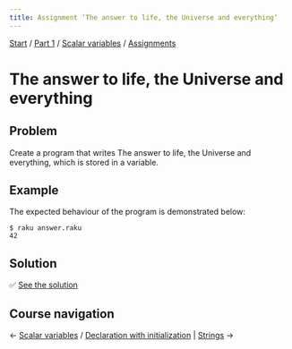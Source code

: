 ```yaml
---
title: Assignment ’The answer to life, the Universe and everything‘
---
```


[Start](../../..) / [Part 1](../../../part1) / [Scalar variables](../..) / [Assignments](..)

# The answer to life, the Universe and everything

## Problem

Create a program that writes The answer to life, the Universe and everything, which is stored in a variable.

## Example

The expected behaviour of the program is demonstrated below:

    $ raku answer.raku
    42

## Solution

✅ [See the solution](solution)

## Course navigation

← [Scalar variables](../..) / [Declaration with initialization](../../declaration-with-initialization) | [Strings](../../../strings) →
